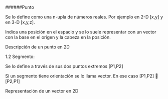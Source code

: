 ######Punto

Se lo define como una n-upla de números reales. 
Por ejemplo en 2-D [x,y]  y en 3-D [x,y,z].

Indica una posición en el espacio y se lo suele
representar con un vector con la base en el
origen y la cabeza en la posición.


Descripción de un punto en 2D

1.2 Segmento:

Se lo define a través de sus dos puntos extremos [P1,P2]

Si un segmento tiene orientación se lo llama vector. 
En ese caso  [P1,P2]  [P2,P1]






Representación de un vector en 2D

